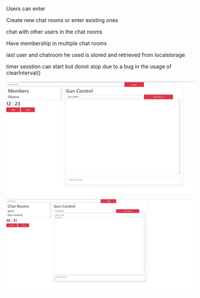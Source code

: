 Users can enter

Create new chat rooms or enter existing ones

chat with other users in the chat rooms

Have membership in multiple chat rooms

last user and chatroom he used is stored and retrieved from localstorage

timer sesstion can start 
but donot stop due to a bug in the usage of
clearInterval()



![alt text](Capture.JPG)


![alt text](Capture2.JPG)

